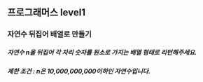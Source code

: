 ## 프로그래머스 level1
### 자연수 뒤집어 배열로 만들기
##### 자연수 n을 뒤집어 각 자리 숫자를 원소로 가지는 배열 형태로 리턴해주세요. 

##### 제한 조건 : n은 10,000,000,000이하인 자연수입니다.
